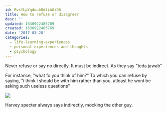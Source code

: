 ```yaml
---
id: RvsfLpYqduubRdtiAGzD6
title: How to refuse or disagree?
desc: ''
updated: 1636922485769
created: 1636922485769
date: '2017-03-28'
categories:
  - life-learning-experiences
  - personal-experiences-and-thoughts
  - psychology
---
```


Never refuse or say no directly. It must be indirect. As they say "teda jawab"

For instance, "what fo you think of him?" To which you can refuse by saying, "i think i should be with him rather than you, atleast he wont be asking such useless questions"

![](http://i0.wp.com/aakashkathuria.files.wordpress.com/2017/03/screenshot_2017-03-28-21-09-35-1.png?w=528)

Harvey specter always says indirectly, mocking the other guy.
